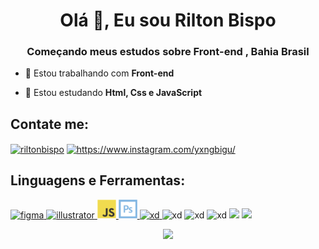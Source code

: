 
  
  
  <h1 align="center">Olá 👋, Eu sou Rilton Bispo</h1>
<h3 align="center">Começando meus estudos sobre Front-end , Bahia Brasil</h3>


- 🔭 Estou trabalhando com **Front-end**

- 🌱 Estou estudando **Html, Css e JavaScript**

<h2 align="left">Contate me:</h3>
<p align="left">
<a href="https://www.linkedin.com/in/rilton-bispo-460069198/" target="blank"><img align="center" src="https://raw.githubusercontent.com/rahuldkjain/github-profile-readme-generator/master/src/images/icons/Social/linked-in-alt.svg" alt="riltonbispo" height="20" width="30" /></a>
<a href="https://www.instagram.com/yxngbigu/" target="blank"><img align="center" src="https://raw.githubusercontent.com/rahuldkjain/github-profile-readme-generator/master/src/images/icons/Social/instagram.svg" alt="https://www.instagram.com/yxngbigu/" height="20" width="30" /></a>
</p>

<h2 align="left">Linguagens e Ferramentas:</h3>
<p align="left"> 
<a href="https://www.figma.com/" target="_blank" rel="noreferrer"> <img src="https://www.vectorlogo.zone/logos/figma/figma-icon.svg" alt="figma" width="30" height="30"/> </a> 
<a href="https://www.adobe.com/in/products/illustrator.html" target="_blank" rel="noreferrer"> <img src="https://www.vectorlogo.zone/logos/adobe_illustrator/adobe_illustrator-icon.svg" alt="illustrator" width="30" height="30"/> </a> 
<a href="https://developer.mozilla.org/en-US/docs/Web/JavaScript" target="_blank" rel="noreferrer"> <img src="https://raw.githubusercontent.com/devicons/devicon/master/icons/javascript/javascript-original.svg" alt="javascript" width="30" height="30"/> </a>
<a href="https://www.photoshop.com/en" target="_blank" rel="noreferrer"> <img src="https://raw.githubusercontent.com/devicons/devicon/master/icons/photoshop/photoshop-line.svg" alt="photoshop" width="30" height="30"/> </a> 
<a href="https://www.adobe.com/products/xd.html" target="_blank" rel="noreferrer"> <img src="https://cdn.worldvectorlogo.com/logos/adobe-xd.svg" alt="xd" width="30" height="30"/> </a> 
<img src="https://cdn.jsdelivr.net/gh/devicons/devicon/icons/css3/css3-original.svg" alt="xd" width="30" height="30"/>
<img src="https://cdn.jsdelivr.net/gh/devicons/devicon/icons/html5/html5-original.svg" alt="xd" width="30" height="30"  />
<img src="https://cdn.jsdelivr.net/gh/devicons/devicon/icons/react/react-original.svg" alt="xd" width="30" height="30" />
<img src="https://cdn.jsdelivr.net/gh/devicons/devicon/icons/rails/rails-plain-wordmark.svg" />
<img src="https://cdn.jsdelivr.net/gh/devicons/devicon/icons/java/java-original-wordmark.svg" />
          
          
          
</p>


<div align="center">
  <a href="https://github.com/riltonbispo">

  <img height="180em" src="https://github-readme-stats.vercel.app/api/top-langs/?username=riltonbispo&layout=compact&langs_count=7&theme=graywhite"/>
</div>

